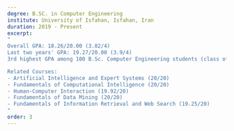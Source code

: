 ```yaml
---
degree: B.SC. in Computer Engineering
institute: University of Isfahan, Isfahan, Iran
duration: 2019 - Present
excerpt: 
"
Overall GPA: 18.26/20.00 (3.82/4)
Last two years' GPA: 19.27/20.00 (3.9/4)
3rd highest GPA among 100 B.Sc. Computer Engineering students (class of 2023)

Related Courses:
- Artificial Intelligence and Expert Systems (20/20)
- Fundamentals of Computational Intelligence (20/20)
- Human-Computer Interaction (19.92/20)
- Fundamentals of Data Mining (20/20)
- Fundamentals of Information Retrieval and Web Search (19.25/20)
"
order: 3
---
```

